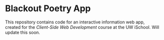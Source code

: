 # Blackout Poetry App

This repository contains code for an interactive information web app, created for the _Client-Side Web Development_ course at the UW iSchool. Will update this soon.
